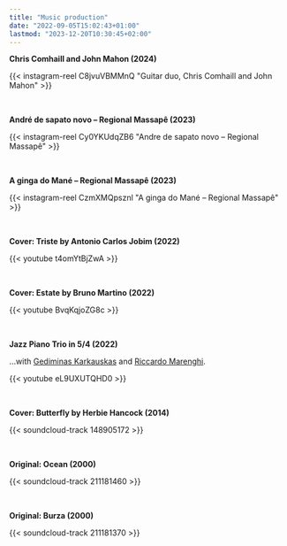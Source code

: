 ```yaml
---
title: "Music production"
date: "2022-09-05T15:02:43+01:00"
lastmod: "2023-12-20T10:30:45+02:00"
---
```


**Chris Comhaill and John Mahon (2024)**

{{< instagram-reel C8jvuVBMMnQ "Guitar duo, Chris Comhaill and John Mahon" >}}

&nbsp;

**André de sapato novo – Regional Massapê (2023)**

{{< instagram-reel Cy0YKUdqZB6 "Andre de sapato novo – Regional Massapê" >}}

&nbsp;

**A ginga do Mané – Regional Massapê (2023)**

{{< instagram-reel CzmXMQpsznl "A ginga do Mané – Regional Massapê" >}}

&nbsp;

**Cover: Triste by Antonio Carlos Jobim (2022)**

{{< youtube t4omYtBjZwA >}}

&nbsp;

**Cover: Estate by Bruno Martino (2022)**

{{< youtube BvqKqjoZG8c >}}

&nbsp;

**Jazz Piano Trio in 5/4 (2022)**

…with [Gediminas Karkauskas][ged] and [Riccardo Marenghi][ric].

{{< youtube eL9UXUTQHD0 >}}

&nbsp;

**Cover: Butterfly by Herbie Hancock (2014)**

{{< soundcloud-track 148905172 >}}

&nbsp;

**Original: Ocean (2000)**

{{< soundcloud-track 211181460 >}}

&nbsp;

**Original: Burza (2000)**

{{< soundcloud-track 211181370 >}}

&nbsp;

[ged]: https://www.offpitchrecords.com/
[ric]: https://www.instagram.com/riccardo_marenghi/

